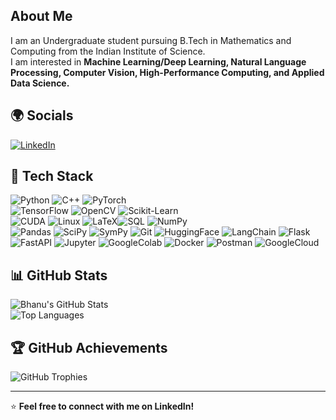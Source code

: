 ## About Me

I am an Undergraduate student pursuing B.Tech in Mathematics and Computing from the Indian Institute of Science.  
I am interested in **Machine Learning/Deep Learning, Natural Language Processing, Computer Vision, High-Performance Computing, and Applied Data Science.**  

## 🌍 Socials  
[![LinkedIn](https://img.shields.io/badge/LinkedIn-0A66C2?style=for-the-badge&logo=linkedin&logoColor=white)](https://www.linkedin.com/in/bhanu-kr)  

## 🚀 Tech Stack  
![Python](https://img.shields.io/badge/Python-3776AB?style=for-the-badge&logo=python&logoColor=white)  ![C++](https://img.shields.io/badge/C++-00599C?style=for-the-badge&logo=cplusplus&logoColor=white)  ![PyTorch](https://img.shields.io/badge/PyTorch-EE4C2C?style=for-the-badge&logo=pytorch&logoColor=white)  
![TensorFlow](https://img.shields.io/badge/TensorFlow-FF6F00?style=for-the-badge&logo=tensorflow&logoColor=white)  ![OpenCV](https://img.shields.io/badge/OpenCV-5C3EE8?style=for-the-badge&logo=opencv&logoColor=white)  ![Scikit-Learn](https://img.shields.io/badge/Scikit--Learn-F7931E?style=for-the-badge&logo=scikit-learn&logoColor=white)  
![CUDA](https://img.shields.io/badge/CUDA-76B900?style=for-the-badge&logo=nvidia&logoColor=white)  ![Linux](https://img.shields.io/badge/Linux-FCC624?style=for-the-badge&logo=linux&logoColor=black)  ![LaTeX](https://img.shields.io/badge/LaTeX-008080?style=for-the-badge&logo=latex&logoColor=white)![SQL](https://img.shields.io/badge/SQL-4479A1?style=for-the-badge&logo=postgresql&logoColor=white)  ![NumPy](https://img.shields.io/badge/NumPy-013243?style=for-the-badge&logo=numpy&logoColor=white)  
![Pandas](https://img.shields.io/badge/Pandas-150458?style=for-the-badge&logo=pandas&logoColor=white)  ![SciPy](https://img.shields.io/badge/SciPy-8C3A2D?style=for-the-badge&logo=scipy&logoColor=white)  ![SymPy](https://img.shields.io/badge/SymPy-78C7B9?style=for-the-badge&logo=sympy&logoColor=white)  ![Git](https://img.shields.io/badge/Git-F05032?style=for-the-badge&logo=git&logoColor=white)   ![HuggingFace](https://img.shields.io/badge/HuggingFace-FF4F00?style=for-the-badge&logo=huggingface&logoColor=white)  ![LangChain](https://img.shields.io/badge/LangChain-25A1F0?style=for-the-badge&logo=langchain&logoColor=white)  ![Flask](https://img.shields.io/badge/Flask-000000?style=for-the-badge&logo=flask&logoColor=white)  ![FastAPI](https://img.shields.io/badge/FastAPI-009688?style=for-the-badge&logo=fastapi&logoColor=white)  ![Jupyter](https://img.shields.io/badge/Jupyter-FF2B5B?style=for-the-badge&logo=jupyter&logoColor=white)  ![GoogleColab](https://img.shields.io/badge/Google_Colab-F9AB00?style=for-the-badge&logo=google-colab&logoColor=white)  ![Docker](https://img.shields.io/badge/Docker-2496ED?style=for-the-badge&logo=docker&logoColor=white)  ![Postman](https://img.shields.io/badge/Postman-FF6C37?style=for-the-badge&logo=postman&logoColor=white)  ![GoogleCloud](https://img.shields.io/badge/Google_Cloud-4285F4?style=for-the-badge&logo=google-cloud&logoColor=white)   
 

## 📊 GitHub Stats  
![Bhanu's GitHub Stats](https://github-readme-stats.vercel.app/api?username=bhanu-kr&show_icons=true&theme=radical)  
![Top Languages](https://github-readme-stats.vercel.app/api/top-langs/?username=bhanu-kr&layout=compact&theme=radical)  

## 🏆 GitHub Achievements  
![GitHub Trophies](https://github-profile-trophy.vercel.app/?username=bhanu-kr&theme=radical&margin-w=15&margin-h=15)  

---
⭐ **Feel free to connect with me on LinkedIn!**  

